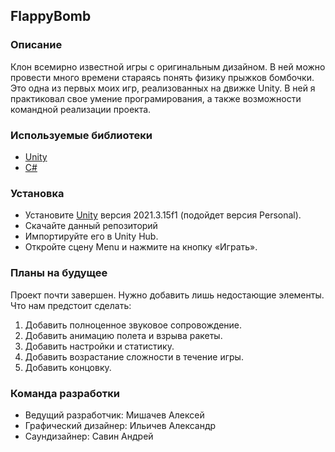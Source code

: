 ## FlappyBomb
### Описание
Клон всемирно известной игры с оригинальным дизайном. В ней можно провести много времени стараясь понять физику прыжков бомбочки. Это одна из первых моих игр, реализованных на движке Unity. В ней я практиковал свое умение програмирования, а также возможности командной реализации проекта.
### Используемые библиотеки
- [Unity](https://unity.com/ru)
- [C#](https://learn.microsoft.com/ru-ru/dotnet/csharp/)
### Установка
- Установите [Unity](https://unity.com/ru) версия 2021.3.15f1 (подойдет версия Personal).
- Скачайте данный репозиторий
- Импортируйте его в Unity Hub.
- Откройте сцену Menu и нажмите на кнопку «Играть».
### Планы на будущее
Проект почти завершен. Нужно добавить лишь недостающие элементы. Что нам предстоит сделать:
1. Добавить полноценное звуковое сопровождение.
2. Добавить анимацию полета и взрыва ракеты.
3. Добавить настройки и статистику.
4. Добавить возрастание сложности в течение игры.
5. Добавить концовку.

### Команда разработки
  - Ведущий разработчик: Мишачев Алексей
  - Графический дизайнер: Ильичев Александр
  - Саундизайнер: Савин Андрей
